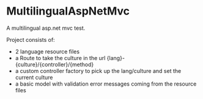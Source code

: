 # MultilingualAspNetMvc

A multilingual asp.net mvc test.

Project consists of:
* 2 language resource files
* a Route to take the culture in the url {lang}-{culture}/{controller}/{method} 
* a custom controller factory to pick up the lang/culture and set the current culture
* a basic model with validation error messages coming from the resource files
